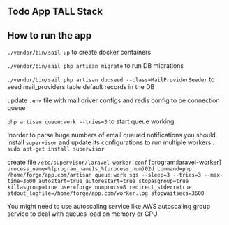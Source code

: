 
## Todo App TALL Stack

## How to run the app 
`./vendor/bin/sail up` to create docker containers

`./vendor/bin/sail php artisan migrate` to run DB migrations 

`./vendor/bin/sail php artisan db:seed --class=MailProviderSeeder` to seed mail_providers table default records in the DB

update `.env` file with mail driver configs and redis config to be connection queue


`php artisan queue:work --tries=3`  to start queue working

Inorder to parse huge numbers of email queued notifications 
you should install `supervisor` and update its configurations to run multiple workers .
`sudo apt-get install supervisor`

create file `/etc/supervisor/laravel-worker.conf`
[program:laravel-worker]
`process_name=%(program_name)s_%(process_num)02d
command=php /home/forge/app.com/artisan queue:work sqs --sleep=3 --tries=3 --max-time=3600
autostart=true
autorestart=true
stopasgroup=true
killasgroup=true
user=forge
numprocs=8
redirect_stderr=true
stdout_logfile=/home/forge/app.com/worker.log
stopwaitsecs=3600`

You might need to use autoscaling service like AWS autoscaling group service to deal with queues load on memory or CPU 


